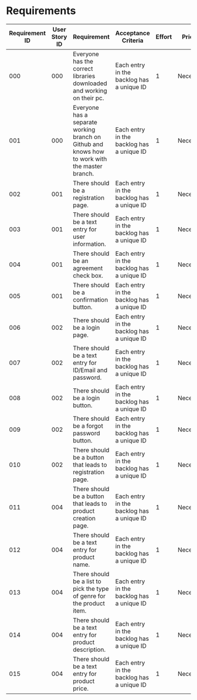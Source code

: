 # Requirements

| Requirement ID | User Story ID | Requirement | Acceptance Criteria | Effort | Priority | Status |
|----------------|---------------|-------------|---------------------|--------|----------|--------|
|            000 |           000 | Everyone has the correct libraries downloaded and working on their pc. | Each entry in the backlog has a unique ID | 1 | Necessary | Verified |
|            001 |           000 | Everyone has a separate working branch on Github and knows how to work with the master branch. | Each entry in the backlog has a unique ID | 1 | Necessary | Verified |
|            002 |           001 | There should be a registration page. | Each entry in the backlog has a unique ID | 1 | Necessary | Not Verified |
|            003 |           001 | There should be a text entry for user information. | Each entry in the backlog has a unique ID | 1 | Necessary | Not Verified |
|            004 |           001 | There should be an agreement check box. | Each entry in the backlog has a unique ID | 1 | Necessary | Not Verified |
|            005 |           001 | There should be a confirmation button. | Each entry in the backlog has a unique ID | 1 | Necessary | Not Verified |
|            006 |           002 | There should be a login page. | Each entry in the backlog has a unique ID | 1 | Necessary | Not Verified |
|            007 |           002 | There should be a text entry for ID/Email and password. | Each entry in the backlog has a unique ID | 1 | Necessary | Not Verified |
|            008 |           002 | There should be a login button. | Each entry in the backlog has a unique ID | 1 | Necessary | Not Verified |
|            009 |           002 | There should be a forgot password button. | Each entry in the backlog has a unique ID | 1 | Necessary | Not Verified |
|            010 |           002 | There should be a button that leads to registration page. | Each entry in the backlog has a unique ID | 1 | Necessary | Not Verified |
|            011 |           004 | There should be a button that leads to product creation page. | Each entry in the backlog has a unique ID | 1 | Necessary | Not Verified |
|            012 |           004 | There should be a text entry for product name. | Each entry in the backlog has a unique ID | 1 | Necessary | Not Verified |
|            013 |           004 | There should be a list to pick the type of genre for the product item. | Each entry in the backlog has a unique ID | 1 | Necessary | Not Verified |
|            014 |           004 | There should be a text entry for product description. | Each entry in the backlog has a unique ID | 1 | Necessary | Not Verified |
|            015 |           004 | There should be a text entry for product price. | Each entry in the backlog has a unique ID | 1 | Necessary | Not Verified |
